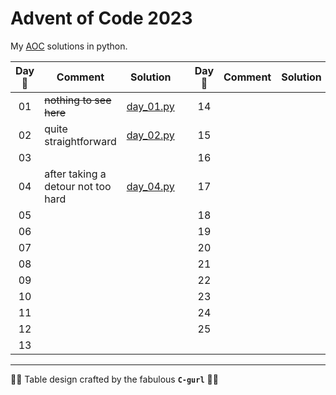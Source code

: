 # Advent of Code 2023

My [AOC](https://adventofcode.com/2023) solutions in python.

| Day :christmas_tree: | Comment                            | Solution                         |     | Day :christmas_tree: | Comment | Solution                |
| :------------------: | ---------------------------------- | -------------------------------- | --- | :------------------: | ------- | ----------------------- |
|          01          | ~~nothing to see here~~            | [day_01.py](solutions/day_01.py) |     |          14          |         | [](solutions/day_14.py) |
|          02          | quite straightforward              | [day_02.py](solutions/day_02.py) |     |          15          |         | [](solutions/day_15.py) |
|          03          |                                    | [](solutions/day_03.py)          |     |          16          |         | [](solutions/day_16.py) |
|          04          | after taking a detour not too hard | [day_04.py](solutions/day_04.py) |     |          17          |         | [](solutions/day_17.py) |
|          05          |                                    | [](solutions/day_05.py)          |     |          18          |         | [](solutions/day_18.py) |
|          06          |                                    | [](solutions/day_06.py)          |     |          19          |         | [](solutions/day_19.py) |
|          07          |                                    | [](solutions/day_07.py)          |     |          20          |         | [](solutions/day_20.py) |
|          08          |                                    | [](solutions/day_08.py)          |     |          21          |         | [](solutions/day_21.py) |
|          09          |                                    | [](solutions/day_09.py)          |     |          22          |         | [](solutions/day_22.py) |
|          10          |                                    | [](solutions/day_10.py)          |     |          23          |         | [](solutions/day_23.py) |
|          11          |                                    | [](solutions/day_11.py)          |     |          24          |         | [](solutions/day_24.py) |
|          12          |                                    | [](solutions/day_12.py)          |     |          25          |         | [](solutions/day_25.py) |
|          13          |                                    | [](solutions/day_13.py)          |

---

🚀✨ Table design crafted by the fabulous **`C-gurl`** 🎩🔮
